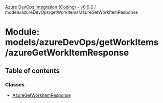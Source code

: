 [Azure DevOps Integration (Coding) - v0.0.2](../README.md) / models/azureDevOps/getWorkItems/azureGetWorkItemResponse

# Module: models/azureDevOps/getWorkItems/azureGetWorkItemResponse

## Table of contents

### Classes

- [AzureGetWorkItemResponse](../classes/models_azureDevOps_getWorkItems_azureGetWorkItemResponse.AzureGetWorkItemResponse.md)
